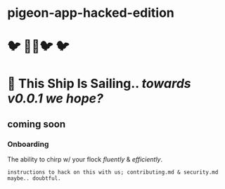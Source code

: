 # pigeon-app-hacked-edition
#  🐦 🏴‍☠️🐦 🐦 
 
 
# 🚢 This Ship Is Sailing.. *towards v0.0.1 we hope?*
 ## coming soon
 ### Onboarding
 The ability to chirp w/ your flock *fluently* & *efficiently*. 
 
 ```shell
 instructions to hack on this with us; contributing.md & security.md maybe.. doubtful.
 ```
